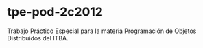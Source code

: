 tpe-pod-2c2012
==============

Trabajo Práctico Especial para la materia Programación de Objetos Distribuidos del ITBA.